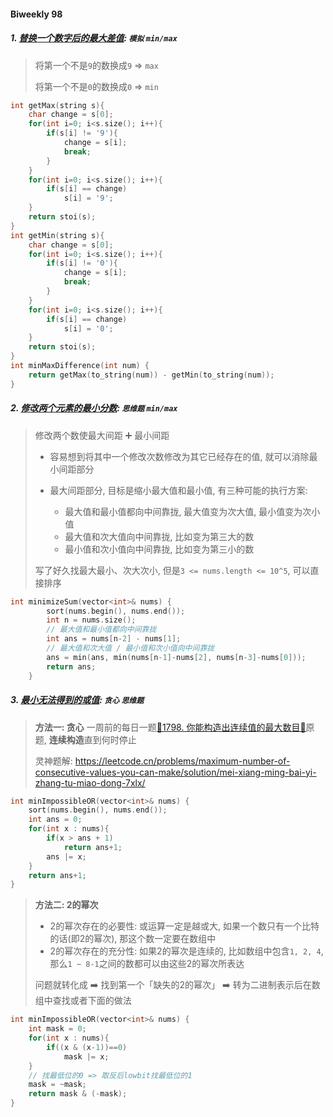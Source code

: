 #### Biweekly 98

##### 1. [替换一个数字后的最大差值](https://leetcode.cn/problems/maximum-difference-by-remapping-a-digit/): `模拟` `min/max`

> 将第一个不是`9`的数换成`9` => `max`
>
> 将第一个不是`0`的数换成`0` => `min`

```CPP
int getMax(string s){
    char change = s[0];
    for(int i=0; i<s.size(); i++){
        if(s[i] != '9'){
            change = s[i];
            break;
        }
    }
    for(int i=0; i<s.size(); i++){
        if(s[i] == change)
            s[i] = '9';
    }
    return stoi(s);
}
int getMin(string s){
    char change = s[0];
    for(int i=0; i<s.size(); i++){
        if(s[i] != '0'){
            change = s[i];
            break;
        }
    }
    for(int i=0; i<s.size(); i++){
        if(s[i] == change)
            s[i] = '0';
    }
    return stoi(s);
}
int minMaxDifference(int num) {
    return getMax(to_string(num)) - getMin(to_string(num));
}
```


##### 2. [修改两个元素的最小分数](https://leetcode.cn/problems/minimum-score-by-changing-two-elements/): `思维题` `min/max`

> 修改两个数使最大间距 ➕ 最小间距
> - 容易想到将其中一个修改次数修改为其它已经存在的值, 就可以消除最小间距部分
>
> - 最大间距部分, 目标是缩小最大值和最小值, 有三种可能的执行方案: 
>   - 最大值和最小值都向中间靠拢, 最大值变为次大值, 最小值变为次小值
>   - 最大值和次大值向中间靠拢, 比如变为第三大的数
>   - 最小值和次小值向中间靠拢, 比如变为第三小的数
> 
> 写了好久找最大最小、次大次小, 但是`3 <= nums.length <= 10^5`, 可以直接排序

```CPP
int minimizeSum(vector<int>& nums) {
        sort(nums.begin(), nums.end());
        int n = nums.size();
        // 最大值和最小值都向中间靠拢
        int ans = nums[n-2] - nums[1];
        // 最大值和次大值 / 最小值和次小值向中间靠拢
        ans = min(ans, min(nums[n-1]-nums[2], nums[n-3]-nums[0]));
        return ans;
    }
```


##### 3. [最小无法得到的或值](https://leetcode.cn/problems/minimum-impossible-or/): `贪心` `思维题`

> **方法一: 贪心**
> 一周前的每日一题[📌1798. 你能构造出连续值的最大数目🧡](/workspace/1798.%E4%BD%A0%E8%83%BD%E6%9E%84%E9%80%A0%E5%87%BA%E8%BF%9E%E7%BB%AD%E5%80%BC%E7%9A%84%E6%9C%80%E5%A4%A7%E6%95%B0%E7%9B%AE.cpp)原题, **连续构造**直到何时停止
>
> 灵神题解: https://leetcode.cn/problems/maximum-number-of-consecutive-values-you-can-make/solution/mei-xiang-ming-bai-yi-zhang-tu-miao-dong-7xlx/

```CPP
int minImpossibleOR(vector<int>& nums) {
    sort(nums.begin(), nums.end());
    int ans = 0;
    for(int x : nums){
        if(x > ans + 1)
            return ans+1;
        ans |= x;
    }
    return ans+1;
}
```

> **方法二: 2的幂次**
> - 2的幂次存在的必要性: 或运算一定是越或大, 如果一个数只有一个比特的话(即2的幂次), 那这个数一定要在数组中
> - 2的幂次存在的充分性: 如果2的幂次是连续的, 比如数组中包含`1, 2, 4`, 那么`1 ~ 8-1`之间的数都可以由这些2的幂次所表达
> 
> 问题就转化成 ➡️ 找到第一个「缺失的2的幂次」 ➡️ 转为二进制表示后在数组中查找或者下面的做法

```CPP
int minImpossibleOR(vector<int>& nums) {
    int mask = 0;
    for(int x : nums){
        if((x & (x-1))==0)
            mask |= x;
    }
    // 找最低位的0 => 取反后lowbit找最低位的1
    mask = ~mask;
    return mask & (-mask);
}
```